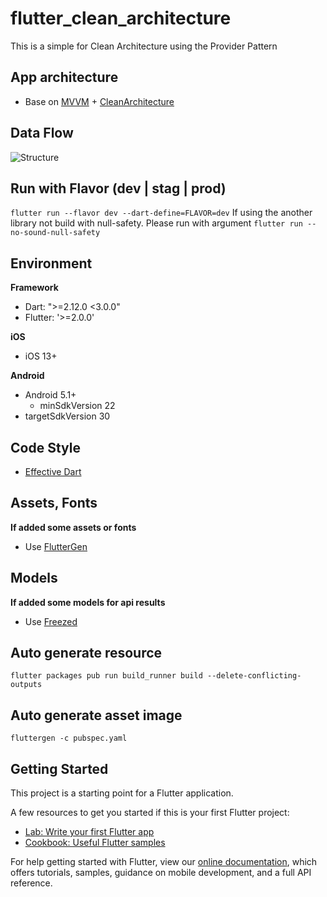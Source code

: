 # flutter_clean_architecture

This is a simple for Clean Architecture using the Provider Pattern

## App architecture
- Base on [MVVM](https://en.wikipedia.org/wiki/Model%E2%80%93view%E2%80%93viewmodel) + [CleanArchitecture](https://blog.cleancoder.com/uncle-bob/2012/08/13/the-clean-architecture.html)

## Data Flow
![Structure](files/RiverFlutter.jpg "Data flow")

## Run with Flavor (dev | stag | prod)

`flutter run --flavor dev --dart-define=FLAVOR=dev`
If using the another library not build with null-safety. Please run with argument `flutter run --no-sound-null-safety`

## Environment
**Framework**
- Dart: ">=2.12.0 <3.0.0"
- Flutter: '>=2.0.0'

**iOS**
- iOS 13+

**Android**
- Android 5.1+
    - minSdkVersion 22
- targetSdkVersion 30

## Code Style
- [Effective Dart](https://dart.dev/guides/language/effective-dart)

## Assets, Fonts

**If added some assets or fonts**

- Use [FlutterGen](https://github.com/FlutterGen/flutter_gen/)

## Models

**If added some models for api results**

- Use [Freezed](https://pub.dev/packages/freezed)

## Auto generate resource
`flutter packages pub run build_runner build --delete-conflicting-outputs`

## Auto generate asset image
`fluttergen -c pubspec.yaml`

## Getting Started

This project is a starting point for a Flutter application.

A few resources to get you started if this is your first Flutter project:

- [Lab: Write your first Flutter app](https://flutter.dev/docs/get-started/codelab)
- [Cookbook: Useful Flutter samples](https://flutter.dev/docs/cookbook)

For help getting started with Flutter, view our
[online documentation](https://flutter.dev/docs), which offers tutorials,
samples, guidance on mobile development, and a full API reference.
